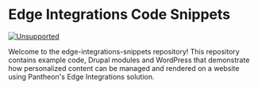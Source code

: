 # Edge Integrations Code Snippets

[![Unsupported](https://img.shields.io/badge/pantheon-unsupported-yellow?logo=pantheon&color=FFDC28)](https://pantheon.io/docs/oss-support-levels#unsupported)

Welcome to the edge-integrations-snippets repository! This repository contains example code, Drupal modules and WordPress that demonstrate how personalized content can be managed and rendered on a website using Pantheon's Edge Integrations solution.